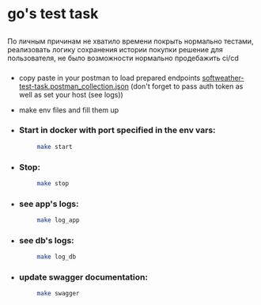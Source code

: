# go's test task
##
По личным причинам не хватило времени покрыть нормально тестами, 
реализовать логику сохранения истории покупки решение для пользователя, 
не было возможности нормально продебажить ci/cd
###
- copy paste in your postman to load prepared endpoints
 [softweather-test-task.postman_collection.json](..%2FDownloads%2Fsoftweather-test-task.postman_collection.json)  (don't forget to pass auth token as well as set your host (see logs))

- make env files and fill them up
- ### Start in docker with port specified in the env vars:
    ~~~bash
         make start
- ### Stop:
    ~~~bash
         make stop
- ### see app's logs:
    ~~~bash
         make log_app
- ### see db's logs:
    ~~~bash
         make log_db
- ### update swagger documentation:
    ~~~bash
         make swagger